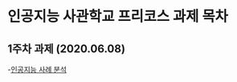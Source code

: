  # 인공지능 사관학교 프리코스 과제 목차
 
 ## 1주차 과제 (2020.06.08)
 
 -[인공지능 사례 분석](https://github.com/hyunwol0806/aischool_hw/blob/master/week1_hw.ipynb)

